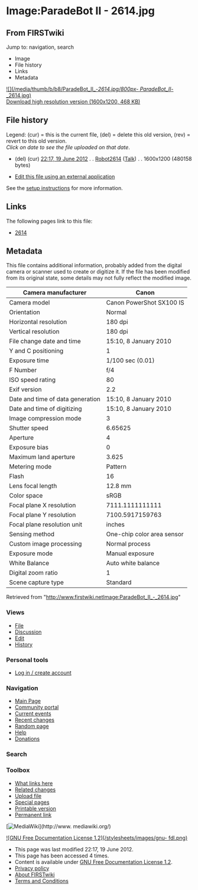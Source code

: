 # Image:ParadeBot II - 2614.jpg

## From FIRSTwiki

Jump to: navigation, search

- Image
- File history
- Links
- Metadata

[![](/media/thumb/b/b8/ParadeBot_II_-_2614.jpg/800px-
ParadeBot_II_-_2614.jpg)](/media/b/b8/ParadeBot_II_-_2614.jpg)<br>
[Download high resolution version (1600x1200, 468 KB)](/media/b/b8/ParadeBot_II_-_2614.jpg)

## File history

Legend: (cur) = this is the current file, (del) = delete this old version, (rev) = revert to this old version.<br>
_Click on date to see the file uploaded on that date_.

- (del) (cur) [22:17, 19 June 2012](/media/b/b8/ParadeBot_II_-_2614.jpg "/media/b/b8/ParadeBot II - 2614.jpg") . . [Robot2614](/index.php?title=User:Robot2614&action=edit "User:Robot2614") ([Talk](User_talk:Robot2614 "User talk:Robot2614")) . . 1600x1200 (480158 bytes)

- [Edit this file using an external application](/index.php?title=Image:ParadeBot_II_-_2614.jpg&action=edit&externaledit=true&mode=file "Image:ParadeBot II - 2614.jpg")

See the [setup instructions](http://meta.wikimedia.org/wiki/Help:External_editors "http://meta.wikimedia.org/wiki/Help:External_editors") for more information.

## Links

The following pages link to this file:

- [2614](2614 "2614")

## Metadata

This file contains additional information, probably added from the digital camera or scanner used to create or digitize it. If the file has been modified from its original state, some details may not fully reflect the modified image.

Camera manufacturer              | Canon
-------------------------------- | --------------------------
Camera model                     | Canon PowerShot SX100 IS
Orientation                      | Normal
Horizontal resolution            | 180 dpi
Vertical resolution              | 180 dpi
File change date and time        | 15:10, 8 January 2010
Y and C positioning              | 1
Exposure time                    | 1/100 sec (0.01)
F Number                         | f/4
ISO speed rating                 | 80
Exif version                     | 2.2
Date and time of data generation | 15:10, 8 January 2010
Date and time of digitizing      | 15:10, 8 January 2010
Image compression mode           | 3
Shutter speed                    | 6.65625
Aperture                         | 4
Exposure bias                    | 0
Maximum land aperture            | 3.625
Metering mode                    | Pattern
Flash                            | 16
Lens focal length                | 12.8 mm
Color space                      | sRGB
Focal plane X resolution         | 7111.1111111111
Focal plane Y resolution         | 7100.5917159763
Focal plane resolution unit      | inches
Sensing method                   | One-chip color area sensor
Custom image processing          | Normal process
Exposure mode                    | Manual exposure
White Balance                    | Auto white balance
Digital zoom ratio               | 1
Scene capture type               | Standard

Retrieved from "<http://www.firstwiki.netImage:ParadeBot_II_-_2614.jpg>"

### Views

- [File](Image:ParadeBot_II_-_2614.jpg)
- [Discussion](/index.php?title=Image_talk:ParadeBot_II_-_2614.jpg&action=edit)
- [Edit](/index.php?title=Image:ParadeBot_II_-_2614.jpg&action=edit)
- [History](/index.php?title=Image:ParadeBot_II_-_2614.jpg&action=history)

### Personal tools

- [Log in / create account](/index.php?title=Special:Userlogin&returnto=Image:ParadeBot_II_-_2614.jpg)

[](Main_Page "Main Page")

### Navigation

- [Main Page](Main_Page)
- [Community portal](FIRSTwiki:Community_portal)
- [Current events](Current_events)
- [Recent changes](Special:Recentchanges)
- [Random page](Special:Random)
- [Help](FIRSTwiki:Help)
- [Donations](FIRSTwiki:Site_support)

### Search

### Toolbox

- [What links here](Special:Whatlinkshere/Image:ParadeBot_II_-_2614.jpg)
- [Related changes](Special:Recentchangeslinked/Image:ParadeBot_II_-_2614.jpg)
- [Upload file](Special:Upload)
- [Special pages](Special:Specialpages)
- [Printable version](/index.php?title=Image:ParadeBot_II_-_2614.jpg&printable=yes)
- [Permanent link](/index.php?title=Image:ParadeBot_II_-_2614.jpg&oldid=154030)

[![MediaWiki](/skins/common/images/poweredby_mediawiki_88x31.png)](http://www.
mediawiki.org/)

[![GNU Free Documentation License 1.2](/stylesheets/images/gnu-
fdl.png)](http://www.gnu.org/copyleft/fdl.html)

- This page was last modified 22:17, 19 June 2012.
- This page has been accessed 4 times.
- Content is available under [GNU Free Documentation License 1.2](http://www.gnu.org/copyleft/fdl.html "http://www.gnu.org/copyleft/fdl.html").
- [Privacy policy](FIRSTwiki:Privacy_policy "FIRSTwiki:Privacy policy")
- [About FIRSTwiki](FIRSTwiki:About "FIRSTwiki:About")
- [Terms and Conditions](FIRSTwiki:Terms_and_conditions "FIRSTwiki:Terms and conditions")
